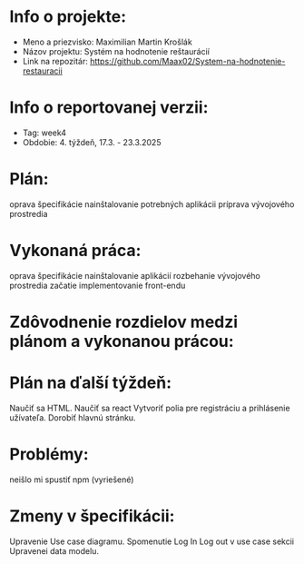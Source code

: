 # Info o projekte:
- Meno a priezvisko: Maximilian Martin Krošlák
- Názov projektu: Systém na hodnotenie reštaurácií
- Link na repozitár:    https://github.com/Maax02/System-na-hodnotenie-restauracii

# Info o reportovanej verzii:  
- Tag: week4                        
- Obdobie: 4. týždeň, 17.3. - 23.3.2025 

# Plán:
oprava špecifikácie
nainštalovanie potrebných aplikácii
príprava vývojového prostredia

# Vykonaná práca:
oprava špecifikácie
nainštalovanie aplikácií
rozbehanie vývojového prostredia
začatie implementovanie front-endu

# Zdôvodnenie rozdielov medzi plánom a vykonanou prácou:


# Plán na ďalší týždeň:
Naučiť sa HTML.
Naučiť sa react
Vytvoriť polia pre registráciu a prihlásenie užívateľa.
Dorobiť hlavnú stránku.


# Problémy:
neišlo mi spustiť npm (vyriešené)

# Zmeny v špecifikácii:
Upravenie Use case diagramu.
Spomenutie Log In Log out v use case sekcii
Upravenei data modelu.
 

